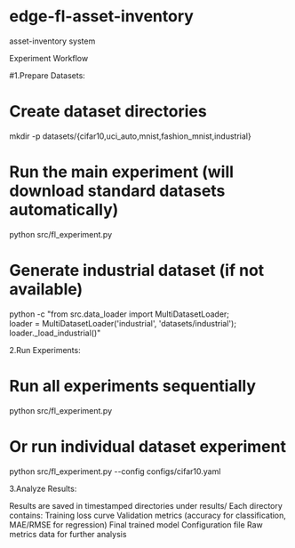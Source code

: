 # edge-fl-asset-inventory
asset-inventory system

Experiment Workflow

#1.Prepare Datasets:
# Create dataset directories
mkdir -p datasets/{cifar10,uci_auto,mnist,fashion_mnist,industrial}
# Run the main experiment (will download standard datasets automatically)
python src/fl_experiment.py
# Generate industrial dataset (if not available)
python -c "from src.data_loader import MultiDatasetLoader; \
           loader = MultiDatasetLoader('industrial', 'datasets/industrial'); \
           loader._load_industrial()"
           
2.Run Experiments:

# Run all experiments sequentially
python src/fl_experiment.py
# Or run individual dataset experiment
python src/fl_experiment.py --config configs/cifar10.yaml

3.Analyze Results:

Results are saved in timestamped directories under results/
Each directory contains:
  Training loss curve
  Validation metrics (accuracy for classification, MAE/RMSE for regression)
  Final trained model
  Configuration file
  Raw metrics data for further analysis
